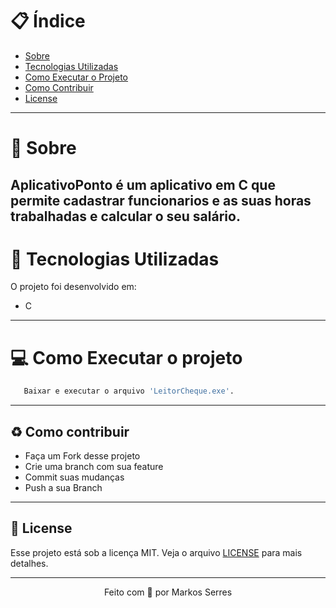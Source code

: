 # :clipboard: Índice

- [Sobre](#sobre)
- [Tecnologias Utilizadas](#tecnologias)
- [Como Executar o Projeto](#executar)
- [Como Contribuir](#contribuir)
- [License](#license)

---

<a id="sobre"></a>

# :scroll: Sobre

 AplicativoPonto é um aplicativo em C que permite cadastrar funcionarios e as suas horas trabalhadas e calcular o seu salário.
 ---

 <a id="tecnologias"></a>

 # :rocket: Tecnologias Utilizadas

 O projeto foi desenvolvido em:

 - C

 ---

 <a id="executar">

# :computer: Como Executar o projeto

```bash
   Baixar e executar o arquivo 'LeitorCheque.exe'. 
```

---

<a id="contribuir"></a>

## :recycle: Como contribuir

- Faça um Fork desse projeto
- Crie uma branch com sua feature
- Commit suas mudanças
- Push a sua Branch

---

<a id="license"><a>

## :memo: License

Esse projeto está sob a licença MIT. Veja o arquivo [LICENSE](LICENSE) para mais detalhes.

---

<p align="center">
    Feito com 💜 por Markos Serres
</p>
